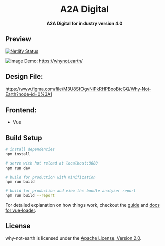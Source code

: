 <h1 align="center">
  <br>
  <br>
  A2A Digital
  <br>
</h1>

<h4 align="center">A2A Digital for industry version 4.0


## Preview
[![Netlify Status](https://api.netlify.com/api/v1/badges/5f974d27-23b8-4a70-89ca-b9418b6a45bf/deploy-status)](https://app.netlify.com/sites/stupefied-shirley-15d2ab/deploys)  

![image](https://user-images.githubusercontent.com/5694308/67919702-f5155d00-fbd3-11e9-9b17-1f77f5a60623.png)
Demo: https://whynot.earth/

## Design File:

https://www.figma.com/file/M3U8SfOgvNiPkRHPBooBtcGQ/Why-Not-Earth?node-id=0%3A1

## Frontend:
  - Vue 

## Build Setup

``` bash
# install dependencies
npm install

# serve with hot reload at localhost:8080
npm run dev

# build for production with minification
npm run build

# build for production and view the bundle analyzer report
npm run build --report
```

For detailed explanation on how things work, checkout the [guide](http://vuejs-templates.github.io/webpack/) and [docs for vue-loader](http://vuejs.github.io/vue-loader).

## License

why-not-earth is licensed under the [Apache License, Version 2.0](LICENSE).
